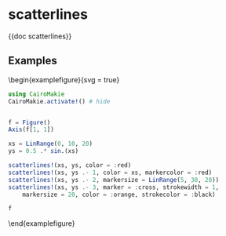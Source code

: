 # scatterlines

{{doc scatterlines}}

## Examples

\begin{examplefigure}{svg = true}

```julia
using CairoMakie
CairoMakie.activate!() # hide


f = Figure()
Axis(f[1, 1])

xs = LinRange(0, 10, 20)
ys = 0.5 .* sin.(xs)

scatterlines!(xs, ys, color = :red)
scatterlines!(xs, ys .- 1, color = xs, markercolor = :red)
scatterlines!(xs, ys .- 2, markersize = LinRange(5, 30, 20))
scatterlines!(xs, ys .- 3, marker = :cross, strokewidth = 1,
    markersize = 20, color = :orange, strokecolor = :black)

f
```

\end{examplefigure}
